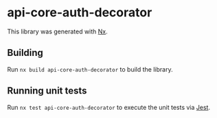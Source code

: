 # api-core-auth-decorator

This library was generated with [Nx](https://nx.dev).

## Building

Run `nx build api-core-auth-decorator` to build the library.

## Running unit tests

Run `nx test api-core-auth-decorator` to execute the unit tests via [Jest](https://jestjs.io).
